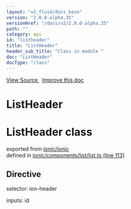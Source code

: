 ```yaml
---
layout: "v2_fluid/docs_base"
version: "2.0.0-alpha.35"
versionHref: "/docs/v2/2.0.0-alpha.35"
path: ""
category: api
id: "listheader"
title: "ListHeader"
header_sub_title: "Class in module "
doc: "ListHeader"
docType: "class"
---
```



<div class="improve-docs">
  <a href='http://github.com/driftyco/ionic2/tree/master/ionic/components/list/list.ts#L112'>
    View Source
  </a>
  &nbsp;
  <a href='http://github.com/driftyco/ionic2/edit/master/ionic/components/list/list.ts#L112'>
    Improve this doc
  </a>
</div>




<h1 class="api-title">

  ListHeader



</h1>







<h1 class="class export">ListHeader <span class="type">class</span></h1>
<p class="module">exported from <a href='undefined'>ionic/ionic</a><br/>
defined in <a href="https://github.com/driftyco/ionic2/tree/master/ionic/components/list/list.ts#L113-L125">ionic/components/list/list.ts (line 113)</a>
</p>
<h2>Directive</h2>
  <span>selector: ion-header</span>

  <span>inputs: id</span>

